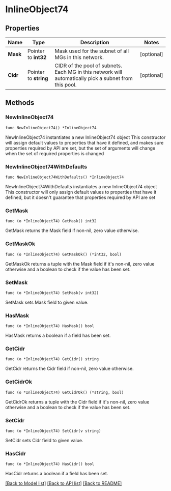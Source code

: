 # InlineObject74

## Properties

Name | Type | Description | Notes
------------ | ------------- | ------------- | -------------
**Mask** | Pointer to **int32** | Mask used for the subnet of all MGs in  this network. | [optional] 
**Cidr** | Pointer to **string** | CIDR of the pool of subnets. Each MG in this network will automatically pick a subnet from this pool. | [optional] 

## Methods

### NewInlineObject74

`func NewInlineObject74() *InlineObject74`

NewInlineObject74 instantiates a new InlineObject74 object
This constructor will assign default values to properties that have it defined,
and makes sure properties required by API are set, but the set of arguments
will change when the set of required properties is changed

### NewInlineObject74WithDefaults

`func NewInlineObject74WithDefaults() *InlineObject74`

NewInlineObject74WithDefaults instantiates a new InlineObject74 object
This constructor will only assign default values to properties that have it defined,
but it doesn't guarantee that properties required by API are set

### GetMask

`func (o *InlineObject74) GetMask() int32`

GetMask returns the Mask field if non-nil, zero value otherwise.

### GetMaskOk

`func (o *InlineObject74) GetMaskOk() (*int32, bool)`

GetMaskOk returns a tuple with the Mask field if it's non-nil, zero value otherwise
and a boolean to check if the value has been set.

### SetMask

`func (o *InlineObject74) SetMask(v int32)`

SetMask sets Mask field to given value.

### HasMask

`func (o *InlineObject74) HasMask() bool`

HasMask returns a boolean if a field has been set.

### GetCidr

`func (o *InlineObject74) GetCidr() string`

GetCidr returns the Cidr field if non-nil, zero value otherwise.

### GetCidrOk

`func (o *InlineObject74) GetCidrOk() (*string, bool)`

GetCidrOk returns a tuple with the Cidr field if it's non-nil, zero value otherwise
and a boolean to check if the value has been set.

### SetCidr

`func (o *InlineObject74) SetCidr(v string)`

SetCidr sets Cidr field to given value.

### HasCidr

`func (o *InlineObject74) HasCidr() bool`

HasCidr returns a boolean if a field has been set.


[[Back to Model list]](../README.md#documentation-for-models) [[Back to API list]](../README.md#documentation-for-api-endpoints) [[Back to README]](../README.md)


